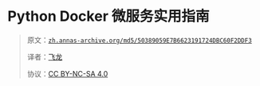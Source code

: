 # Python Docker 微服务实用指南

> 原文：[`zh.annas-archive.org/md5/50389059E7B6623191724DBC60F2DDF3`](https://zh.annas-archive.org/md5/50389059E7B6623191724DBC60F2DDF3)
> 
> 译者：[飞龙](https://github.com/wizardforcel)
> 
> 协议：[CC BY-NC-SA 4.0](http://creativecommons.org/licenses/by-nc-sa/4.0/)